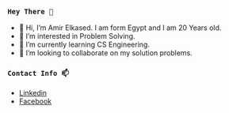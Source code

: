 ### `Hey There 👋`

- 👋 Hi, I’m Amir Elkased. I am form Egypt and I am 20 Years old.
- 👀 I’m interested in Problem Solving. 
- 🌱 I’m currently learning CS Engineering.
- 💞️ I’m looking to collaborate on my solution problems.

### `Contact Info 📫`

- [Linkedin](www.linkedin.com/in.amirelkased)
- [Facebook](www.facebook.me/amirelkased0)

<!---
amirelkased/amirelkased is a ✨ special ✨ repository because its `README.md` (this file) appears on your GitHub profile.
You can click the Preview link to take a look at your changes.
--->
